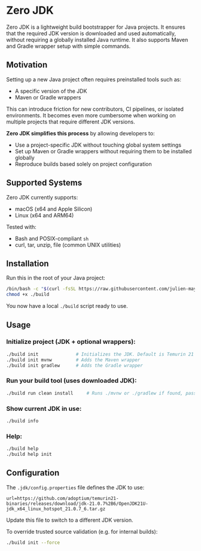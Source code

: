 # Zero JDK

Zero JDK is a lightweight build bootstrapper for Java projects. It ensures that the required JDK version is downloaded and used automatically, without requiring a globally installed Java runtime. It also supports Maven and Gradle wrapper setup with simple commands.

## Motivation
Setting up a new Java project often requires preinstalled tools such as:

- A specific version of the JDK
- Maven or Gradle wrappers

This can introduce friction for new contributors, CI pipelines, or isolated environments. It becomes even more cumbersome when working on multiple projects that require different JDK versions.

**Zero JDK simplifies this process** by allowing developers to:

- Use a project-specific JDK without touching global system settings
- Set up Maven or Gradle wrappers without requiring them to be installed globally
- Reproduce builds based solely on project configuration

## Supported Systems

Zero JDK currently supports:

- macOS (x64 and Apple Silicon)
- Linux (x64 and ARM64)

Tested with:

- Bash and POSIX-compliant `sh`
- curl, tar, unzip, file (common UNIX utilities)

## Installation

Run this in the root of your Java project:

```sh
/bin/bash -c "$(curl -fsSL https://raw.githubusercontent.com/julien-may/zero-jdk/HEAD/build)"
chmod +x ./build
```

You now have a local `./build` script ready to use.

## Usage

### Initialize project (JDK + optional wrappers):

```sh
./build init              # Initializes the JDK. Default is Temurin 21
./build init mvnw         # Adds the Maven wrapper
./build init gradlew      # Adds the Gradle wrapper
```

### Run your build tool (uses downloaded JDK):

```sh
./build run clean install     # Runs ./mvnw or ./gradlew if found, passing all arguments
```

### Show current JDK in use:

```sh
./build info
```

### Help:

```sh
./build help
./build help init
```

## Configuration

The `.jdk/config.properties` file defines the JDK to use:

```properties
url=https://github.com/adoptium/temurin21-binaries/releases/download/jdk-21.0.7%2B6/OpenJDK21U-jdk_x64_linux_hotspot_21.0.7_6.tar.gz
```

Update this file to switch to a different JDK version.

To override trusted source validation (e.g. for internal builds):

```sh
./build init --force
```
